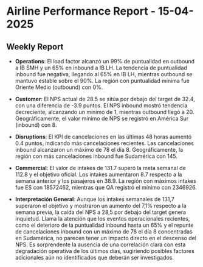 # Airline Performance Report - 15-04-2025

## Weekly Report

- **Operations**: El load factor alcanzó un 99% de puntualidad en outbound a IB SMH y un 65% en inbound a IB LH. La tendencia de puntualidad inbound fue negativa, llegando al 65% en IB LH, mientras outbound se mantuvo estable sobre el 90%. La región con puntualidad mínima fue Oriente Medio (outbound) con 0%.

- **Customer**: El NPS actual de 28.5 se sitúa por debajo del target de 32.4, con una diferencia de -3.9 puntos. El NPS inbound mostró tendencia decreciente, alcanzando un mínimo de 1, mientras outbound llegó a 20. Geográficamente, el valor mínimo de NPS se registró en América Sur (inbound) con 8.

- **Disruptions**: El KPI de cancelaciones en las últimas 48 horas aumentó 0.4 puntos, indicando más cancelaciones recientes. Las cancelaciones inbound alcanzaron un máximo de 78 el día 8. Geográficamente, la región con más cancelaciones inbound fue Sudamérica con 145.

- **Commercial**: El valor de intakes de 131.7 superó la meta semanal de 112.8 y el objetivo oficial. Los intakes aumentaron 8.7 respecto a la semana anterior y los pasajeros en 38.9. La región con máximos intakes fue ES con 18572462, mientras que QA registró el mínimo con 2346926.

- **Interpretación General**: Aunque los intakes semanales de 131,7 superaron el objetivo y mostraron un aumento del 7,1% respecto a la semana previa, la caída del NPS a 28,5 por debajo del target genera inquietud. Llama la atención que los eventos operacionales recientes, como el deterioro de la puntualidad inbound hasta un 65% y el repunte de cancelaciones inbound con un máximo de 78 el día 8 concentradas en Sudamérica, no parecen tener un impacto directo en el descenso del NPS. Es sorprendente la ausencia de una correlación clara con esta degradación operativa de los últimos días, sugiriendo posibles factores adicionales aún no identificados que deberán ser investigados.

